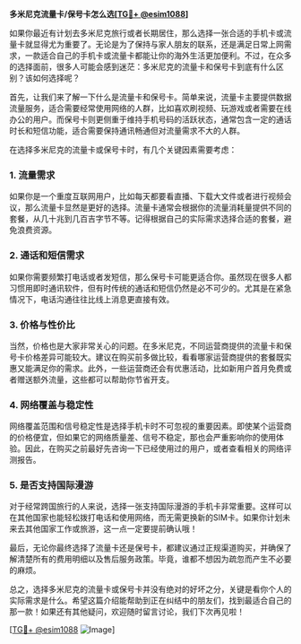 **多米尼克流量卡/保号卡怎么选[[TG💪+ @esim1088](https://t.me/s/esim1088)]**

如果你最近有计划去多米尼克旅行或者长期居住，那么选择一张合适的手机卡或流量卡就显得尤为重要了。无论是为了保持与家人朋友的联系，还是满足日常上网需求，一款适合自己的手机卡或流量卡都能让你的海外生活更加便利。不过，在众多的选择面前，很多人可能会感到迷茫：多米尼克的流量卡和保号卡到底有什么区别？该如何选择呢？

首先，让我们来了解一下什么是流量卡和保号卡。简单来说，流量卡主要提供数据流量服务，适合需要经常使用网络的人群，比如喜欢刷视频、玩游戏或者需要在线办公的用户。而保号卡则更侧重于维持手机号码的活跃状态，通常包含一定的通话时长和短信功能，适合需要保持通讯畅通但对流量需求不大的人群。

在选择多米尼克的流量卡或保号卡时，有几个关键因素需要考虑：

### 1. **流量需求**
   如果你是一个重度互联网用户，比如每天都要看直播、下载大文件或者进行视频会议，那么流量卡显然是更好的选择。流量卡通常会根据你的流量消耗量提供不同的套餐，从几十兆到几百吉字节不等。记得根据自己的实际需求选择合适的套餐，避免浪费资源。

### 2. **通话和短信需求**
   如果你需要频繁打电话或者发短信，那么保号卡可能更适合你。虽然现在很多人都习惯用即时通讯软件，但有时传统的通话和短信仍然是必不可少的。尤其是在紧急情况下，电话沟通往往比线上消息更直接有效。

### 3. **价格与性价比**
   当然，价格也是大家非常关心的问题。在多米尼克，不同运营商提供的流量卡和保号卡价格差异可能较大。建议在购买前多做比较，看看哪家运营商提供的套餐既实惠又能满足你的需求。此外，一些运营商还会有优惠活动，比如新用户首月免费或者赠送额外流量，这些都可以帮助你节省开支。

### 4. **网络覆盖与稳定性**
   网络覆盖范围和信号稳定性是选择手机卡时不可忽视的重要因素。即使某个运营商的价格便宜，但如果它的网络质量差、信号不稳定，那也会严重影响你的使用体验。因此，在购买之前最好先咨询一下已经使用过的用户，或者查看相关的网络评测报告。

### 5. **是否支持国际漫游**
   对于经常跨国旅行的人来说，选择一张支持国际漫游的手机卡非常重要。这样可以在其他国家也能轻松拨打电话和使用网络，而无需更换新的SIM卡。如果你计划未来去其他国家工作或旅游，这一点一定要提前确认哦！

最后，无论你最终选择了流量卡还是保号卡，都建议通过正规渠道购买，并确保了解清楚所有的费用明细以及售后服务政策。毕竟，谁都不想因为疏忽而产生不必要的麻烦。

总之，选择多米尼克的流量卡或保号卡并没有绝对的好坏之分，关键是看你个人的实际需求是什么。希望这篇介绍能帮助到正在纠结中的朋友们，找到最适合自己的那一款！如果还有其他疑问，欢迎随时留言讨论，我们下次再见啦！

[[TG💪+ @esim1088](https://t.me/s/esim1088) ![Image](https://i.postimg.cc/4NQfJmqS/Snipaste-2025-05-13-00-14-12.png)]